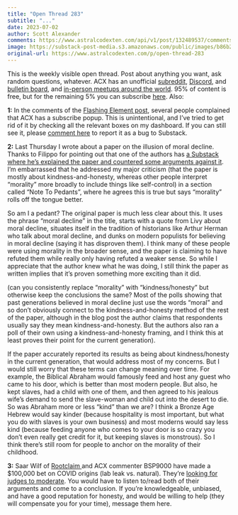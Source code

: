 ```yaml
---
title: "Open Thread 283"
subtitle: "..."
date: 2023-07-02
author: Scott Alexander
comments: https://www.astralcodexten.com/api/v1/post/132489537/comments?&all_comments=true
image: https://substack-post-media.s3.amazonaws.com/public/images/b86b2940-e9c8-4605-8e2d-2500e0c2a01e_255x255.webp
original-url: https://www.astralcodexten.com/p/open-thread-283
---
```

This is the weekly visible open thread. Post about anything you want, ask random questions, whatever. ACX has an unofficial [subreddit](https://www.reddit.com/r/slatestarcodex/), [Discord](https://discord.gg/RTKtdut), and [bulletin board](https://www.datasecretslox.com/index.php), and [in-person meetups around the world](https://www.lesswrong.com/community?filters%5B0%5D=SSC). 95% of content is free, but for the remaining 5% you can subscribe [here](https://astralcodexten.substack.com/subscribe?). Also:

**1:** In the comments of the [Flashing Element post](https://astralcodexten.substack.com/p/every-flashing-element-on-your-site), several people complained that ACX has a subscribe popup. This is unintentional, and I’ve tried to get rid of it by checking all the relevant boxes on my dashboard. If you can still see it, please [comment here](https://astralcodexten.substack.com/p/every-flashing-element-on-your-site/comment/17885449) to report it as a bug to Substack.

**2:** Last Thursday I wrote about a paper on the illusion of moral decline. Thanks to Filippo for pointing out that one of the authors has [a Substack where he’s explained the paper and countered some arguments against it](https://www.experimental-history.com/p/the-illusion-of-moral-decline). I’m embarrassed that he addressed my major criticism (that the paper is mostly about kindness-and-honesty, whereas other people interpret “morality” more broadly to include things like self-control) in a section called “Note To Pedants”, where he agrees this is true but says “morality” rolls off the tongue better.

So am I a pedant? The original paper is much less clear about this. It uses the phrase “moral decline” in the title, starts with a quote from Livy about moral decline, situates itself in the tradition of historians like Arthur Herman who talk about moral decline, and dunks on modern populists for believing in moral decline (saying it has disproven them). I think many of these people were using morality in the broader sense, and the paper is claiming to have refuted them while really only having refuted a weaker sense. So while I appreciate that the author knew what he was doing, I still think the paper as written implies that it’s proven something more exciting than it did.

(can you consistently replace “morality” with “kindness/honesty” but otherwise keep the conclusions the same? Most of the polls showing that past generations believed in moral decline just use the words “moral” and so don’t obviously connect to the kindness-and-honesty method of the rest of the paper, although in the blog post the author claims that respondents usually say they mean kindness-and-honesty. But the authors also ran a poll of their own using a kindness-and-honesty framing, and I think this at least proves their point for the current generation).

If the paper accurately reported its results as being about kindness/honesty in the current generation, that would address most of my concerns. But I would still worry that these terms can change meaning over time. For example, the Biblical Abraham would famously feed and host any guest who came to his door, which is better than most modern people. But also, he kept slaves, had a child with one of them, and then agreed to his jealous wife’s demand to send the slave-woman and child out into the desert to die. So was Abraham more or less “kind” than we are? I think a Bronze Age Hebrew would say kinder (because hospitality is most important, but what you do with slaves is your own business) and most moderns would say less kind (because feeding anyone who comes to your door is so crazy you don’t even really get credit for it, but keeping slaves is monstrous). So I think there’s still room for people to anchor on the morality of their childhood.

**3:** Saar Wilf of [Rootclaim ](https://www.rootclaim.com/)and ACX commenter BSP9000 have made a $100,000 bet on COVID origins (lab leak vs. natural). They’re [looking for judges to moderate](https://www.reddit.com/r/slatestarcodex/comments/14ngubx/seeking_judges_for_a_debate_on_covids_origins/). You would have to listen to/read both of their arguments and come to a conclusion. If you’re knowledgeable, unbiased, and have a good reputation for honesty, and would be willing to help (they will compensate you for your time), message them here.
